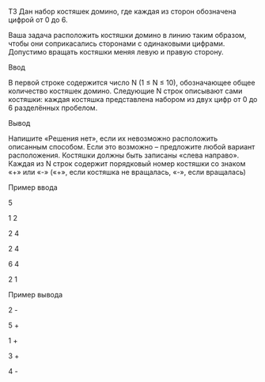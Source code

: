 ТЗ
Дан набор костяшек домино, где каждая из сторон обозначена цифрой от 0 до 6.

Ваша задача расположить костяшки домино в линию таким образом, чтобы они соприкасались сторонами с одинаковыми цифрами. Допустимо вращать костяшки меняя левую и правую сторону.

Ввод

В первой строке содержится число N (1 ≤ N ≤ 10), обозначающее общее количество костяшек домино. Следующие N строк описывают сами костяшки: каждая костяшка представлена набором из двух цифр от 0 до 6 разделённых пробелом.

Вывод

Напишите «Решения нет», если их невозможно расположить описанным способом. Если это возможно – предложите любой вариант расположения. Костяшки должны быть записаны «слева направо». Каждая из N строк содержит порядковый номер костяшки со знаком «+» или «-» («+», если костяшка не вращалась, «-», если вращалась)

Пример ввода

5

1 2

2 4

2 4

6 4

2 1

Пример вывода

2 -

5 +

1 +

3 +

4 -
